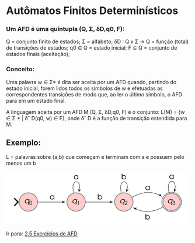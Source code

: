 # Autômatos Finitos Determinísticos

### Um AFD é uma quíntupla (Q, Σ, δD,q0, F): 

Q = conjunto finito de estados;
Σ = alfabeto;
δD : Q x Σ → Q = função (total) de transições de estados;
q0 ∈ Q = estado inicial;
F ⊆ Q = conjunto de estados finais (aceitação);

### Conceito:

Uma palavra w ∈ Σ* é dita ser aceita por um AFD quando, partindo do estado inicial, forem lidos todos os símbolos de w e efetuadas as correspondentes transições de modo que, ao ler o último símbolo, o AFD para em um estado final.

A linguagem aceita por um AFD M (Q, Σ, δD,q0, F) é o conjunto:  L(M) = {w ∈ Σ * | δˆ D(q0, w) ∈ F}, onde δˆ D é a função de transição estendida para M.

## Exemplo:

L = palavras sobre {a,b} que começam e terminam com a e possuem pelo menos um b

![](./images/exemplo-01.png)


Ir para: [2.5 Exercícios de AFD](5-exercicios-afd.md)